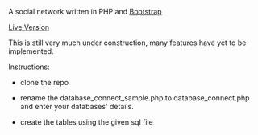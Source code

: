 A social network written in PHP and <a href="http://twitter.github.io/bootstrap">Bootstrap</a>

<a href="http://social.matthewoneill.com">Live Version</a>

This is still very much under construction, many features have yet to be implemented.

Instructions:
- clone the repo
  
- rename the database_connect_sample.php to database_connect.php and enter your databases' details.
    
- create the tables using the given sql file
    

